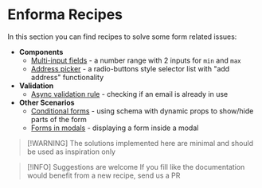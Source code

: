 # Enforma Recipes

In this section you can find recipes to solve some form related issues:

- **Components**
  - [Multi-input fields](multi-input-field.md) - a number range with 2 inputs for `min` and `max`
  - [Address picker](address-picker.md) - a radio-buttons style selector list with "add address" functionality
- **Validation**
  - [Async validation rule](async-validation.md) - checking if an email is already in use
- **Other Scenarios**
  - [Conditional forms](conditional-form.md) - using schema with dynamic props to show/hide parts of the form
  - [Forms in modals](form-in-modal.md) - displaying a form inside a modal

> [!WARNING] The solutions implemented here are minimal and should be used as inspiration only

> [!INFO] Suggestions are welcome
> If you fill like the documentation would benefit from a new recipe, send us a PR